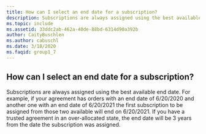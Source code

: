 ```yaml
---
title: How can I select an end date for a subscription?
description: Subscriptions are always assigned using the best available end date. For example, if your agreement has orders with an end date of...
ms.topic: include
ms.assetid: 33ddc2ab-462a-40de-88bd-6314d90a392b
author: CaityBuschlen
ms.author: cabuschl
ms.date: 3/18/2020
ms.faqid: group1_7
---
```


## How can I select an end date for a subscription?

Subscriptions are always assigned using the best available end date. For example, if your agreement has orders with an end date of 6/20/2020 and another one with an end date of 6/20/2021 the first subscription to be assigned from those two available will end on 6/20/2021. If you have a trusted agreement in an over-allocated state, the end date will be 3 years from the date the subscription was assigned.
